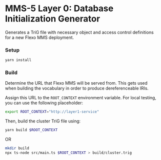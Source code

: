 # MMS-5 Layer 0: Database Initialization Generator

Generates a TriG file with necessary object and access control definitions for a new Flexo MMS deployment.

### Setup

```sh
yarn install
```

### Build

Determine the URL that Flexo MMS will be served from. This gets used when building the vocabulary in order to produce dereferenceable IRIs.

Assign this URL to the `ROOT_CONTEXT` environment variable. For local testing, you can use the following placeholder:
```sh
export ROOT_CONTEXT="http://layer1-service"
```

Then, build the cluster TriG file using:

```sh
yarn build $ROOT_CONTEXT
```

OR

```sh
mkdir build
npx ts-node src/main.ts $ROOT_CONTEXT > build/cluster.trig
```
